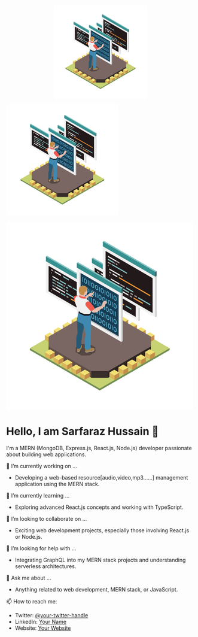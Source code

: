 

<!--
**pvm-77/pvm-77** is a ✨ _special_ ✨ repository because its `README.md` (this file) appears on your GitHub profile.

Here are some ideas to get you started:

- 🔭 I’m currently working on ...
- 🌱 I’m currently learning ...
- 👯 I’m looking to collaborate on ...
- 🤔 I’m looking for help with ...
- 💬 Ask me about ...
- 📫 How to reach me: ...
- 😄 Pronouns: ...
- ⚡ Fun fact: ...
-->
<p align="center">
  <img src="/user.png" alt="pvm-77" style="display: block; margin-left: auto; margin-right: auto; width: 250px; border-radius: 8px;">
</p>
<img src="/user.png" alt="pvm-77" style="width: 300px; border-radius: 8px;">

![profile](./user.png)

# Hello, I am Sarfaraz Hussain 👋

I'm a MERN (MongoDB, Express.js, React.js, Node.js) developer passionate about building web applications.

🔭 I’m currently working on ...
- Developing a web-based resource[audio,video,mp3......] management application using the MERN stack.

🌱 I’m currently learning ...
- Exploring advanced React.js concepts and working with TypeScript.

💃 I’m looking to collaborate on ...
- Exciting web development projects, especially those involving React.js or Node.js.

🤔 I’m looking for help with ...
- Integrating GraphQL into my MERN stack projects and understanding serverless architectures.

💬 Ask me about ...
- Anything related to web development, MERN stack, or JavaScript.

📫 How to reach me:
- Twitter: [@your-twitter-handle](https://twitter.com/your-twitter-handle)
- LinkedIn: [Your Name](https://www.linkedin.com/in/your-profile)
- Website: [Your Website](https://your-website.com)




















